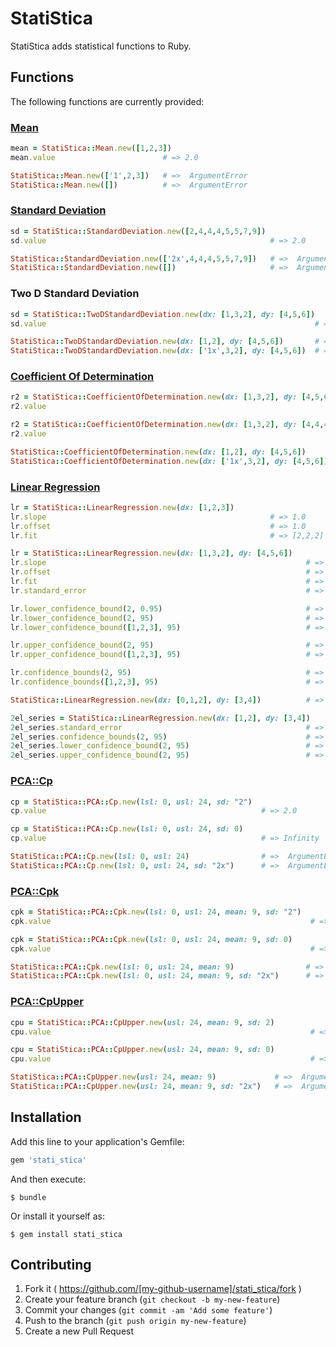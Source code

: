 # StatiStica

StatiStica adds statistical functions to Ruby.

## Functions

The following functions are currently provided:

### [Mean](http://www.stats.gla.ac.uk/steps/glossary/presenting_data.html#sampmean)
```ruby
mean = StatiStica::Mean.new([1,2,3])
mean.value                        # => 2.0

StatiStica::Mean.new(['1',2,3])   # =>  ArgumentError
StatiStica::Mean.new([])          # =>  ArgumentError
```

### [Standard Deviation](http://www.stats.gla.ac.uk/steps/glossary/presenting_data.html#standev)
```ruby
sd = StatiStica::StandardDeviation.new([2,4,4,4,5,5,7,9])
sd.value                                                  # => 2.0

StatiStica::StandardDeviation.new(['2x',4,4,4,5,5,7,9])   # =>  ArgumentError
StatiStica::StandardDeviation.new([])                     # =>  ArgumentError
```

### Two D Standard Deviation
```ruby
sd = StatiStica::TwoDStandardDeviation.new(dx: [1,3,2], dy: [4,5,6])
sd.value                                                            # => 3.1091263510296048

StatiStica::TwoDStandardDeviation.new(dx: [1,2], dy: [4,5,6])       # =>  ArgumentError
StatiStica::TwoDStandardDeviation.new(dx: ['1x',3,2], dy: [4,5,6])  # =>  ArgumentError
```

### [Coefficient Of Determination](http://en.wikipedia.org/wiki/Coefficient_of_determination)
```ruby
r2 = StatiStica::CoefficientOfDetermination.new(dx: [1,3,2], dy: [4,5,6])
r2.value                                                                  # => 14.5

r2 = StatiStica::CoefficientOfDetermination.new(dx: [1,3,2], dy: [4,4,4])
r2.value                                                                  # => 1

StatiStica::CoefficientOfDetermination.new(dx: [1,2], dy: [4,5,6])        # =>  ArgumentError
StatiStica::CoefficientOfDetermination.new(dx: ['1x',3,2], dy: [4,5,6])   # =>  ArgumentError
```

### [Linear Regression](http://en.wikipedia.org/wiki/Linear_regression)
```ruby
lr = StatiStica::LinearRegression.new(dx: [1,2,3])
lr.slope                                                  # => 1.0
lr.offset                                                 # => 1.0
lr.fit                                                    # => [2,2,2]

lr = StatiStica::LinearRegression.new(dx: [1,3,2], dy: [4,5,6])
lr.slope                                                          # => 0.0
lr.offset                                                         # => 5.0
lr.fit                                                            # => [5,5,5]
lr.standard_error                                                 # => 1.414...

lr.lower_confidence_bound(2, 0.95)                                # => -5.374...
lr.lower_confidence_bound(2, 95)                                  # => -5.374...
lr.lower_confidence_bound([1,2,3], 95)                            # => [-11.404..., -5.374..., -11.404...]

lr.upper_confidence_bound(2, 95)                                  # => 15.374...
lr.upper_confidence_bound([1,2,3], 95)                            # => [21.404..., 15.374..., 21.404...]

lr.confidence_bounds(2, 95)                                       # => [-5.374..., 15.374...]
lr.confidence_bounds([1,2,3], 95)                                 # => [[-11.404..., 21.404...], [-5.374..., 15.374...], [-11.404..., 21.4040...]]]

StatiStica::LinearRegression.new(dx: [0,1,2], dy: [3,4])          # =>  ArgumentError

2el_series = StatiStica::LinearRegression.new(dx: [1,2], dy: [3,4])
2el_series.standard_error                                         # =>  ArgumentError
2el_series.confidence_bounds(2, 95)                               # =>  ArgumentError
2el_series.lower_confidence_bound(2, 95)                          # =>  ArgumentError
2el_series.upper_confidence_bound(2, 95)                          # =>  ArgumentError            
```

### [PCA::Cp](https://en.wikipedia.org/wiki/Process_capability_index)
```ruby
cp = StatiStica::PCA::Cp.new(lsl: 0, usl: 24, sd: "2")
cp.value                                                # => 2.0

cp = StatiStica::PCA::Cp.new(lsl: 0, usl: 24, sd: 0)
cp.value                                                # => Infinity

StatiStica::PCA::Cp.new(lsl: 0, usl: 24)                # =>  ArgumentError
StatiStica::PCA::Cp.new(lsl: 0, usl: 24, sd: "2x")      # =>  ArgumentError
```

### [PCA::Cpk](https://en.wikipedia.org/wiki/Process_capability_index)
```ruby
cpk = StatiStica::PCA::Cpk.new(lsl: 0, usl: 24, mean: 9, sd: "2")
cpk.value                                                          # => 1.5

cpk = StatiStica::PCA::Cpk.new(lsl: 0, usl: 24, mean: 9, sd: 0)
cpk.value                                                          # => Infinity

StatiStica::PCA::Cpk.new(lsl: 0, usl: 24, mean: 9)                # =>  ArgumentError
StatiStica::PCA::Cpk.new(lsl: 0, usl: 24, mean: 9, sd: "2x")      # =>  ArgumentError
```

### [PCA::CpUpper](https://en.wikipedia.org/wiki/Process_capability_index)
```ruby
cpu = StatiStica::PCA::CpUpper.new(usl: 24, mean: 9, sd: 2)
cpu.value                                                          # => 2.5

cpu = StatiStica::PCA::CpUpper.new(usl: 24, mean: 9, sd: 0)
cpu.value                                                          # => Infinity

StatiStica::PCA::CpUpper.new(usl: 24, mean: 9)             # =>  ArgumentError
StatiStica::PCA::CpUpper.new(usl: 24, mean: 9, sd: "2x")   # =>  ArgumentError
```

## Installation

Add this line to your application's Gemfile:

```ruby
gem 'stati_stica'
```

And then execute:

    $ bundle

Or install it yourself as:

    $ gem install stati_stica

## Contributing

1. Fork it ( https://github.com/[my-github-username]/stati_stica/fork )
2. Create your feature branch (`git checkout -b my-new-feature`)
3. Commit your changes (`git commit -am 'Add some feature'`)
4. Push to the branch (`git push origin my-new-feature`)
5. Create a new Pull Request
